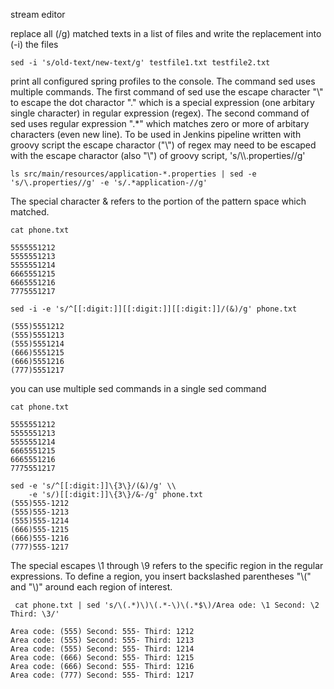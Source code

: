 stream editor

replace all (/g) matched texts in a list of files and write the replacement into (-i) the files
```
sed -i 's/old-text/new-text/g' testfile1.txt testfile2.txt
```

print all configured spring profiles to the console. The command sed uses multiple commands. The first command of sed use the escape character "\\" to escape the dot charactor "." which is a special expression (one arbitary single character) in regular expression (regex). The second command of sed uses regular expression ".*" which matches zero or more of arbitary characters (even new line). To be used in Jenkins pipeline written with groovy script the escape charactor ("\\") of regex may need to be escaped with the escape charactor (also "\\") of groovy script, 's/\\\\.properties//g'
```
ls src/main/resources/application-*.properties | sed -e 's/\.properties//g' -e 's/.*application-//g'
```

The special character & refers to the portion of the pattern space which matched.

```
cat phone.txt

5555551212
5555551213
5555551214
6665551215
6665551216
7775551217

sed -i -e 's/^[[:digit:]][[:digit:]][[:digit:]]/(&)/g' phone.txt

(555)5551212
(555)5551213
(555)5551214
(666)5551215
(666)5551216
(777)5551217

```
you can use multiple sed commands in a single sed command
```
cat phone.txt

5555551212
5555551213
5555551214
6665551215
6665551216
7775551217

sed -e 's/^[[:digit:]]\{3\}/(&)/g' \\
    -e 's/)[[:digit:]]\{3\}/&-/g' phone.txt 
(555)555-1212 
(555)555-1213 
(555)555-1214 
(666)555-1215 
(666)555-1216 
(777)555-1217
```

The special escapes \\1 through \\9 refers to the specific region in the regular expressions. To define a region, you insert backslashed parentheses "\\(" and "\\)" around each region of interest.
```
 cat phone.txt | sed 's/\(.*)\)\(.*-\)\(.*$\)/Area ode: \1 Second: \2 Third: \3/' 
 
Area code: (555) Second: 555- Third: 1212 
Area code: (555) Second: 555- Third: 1213 
Area code: (555) Second: 555- Third: 1214 
Area code: (666) Second: 555- Third: 1215 
Area code: (666) Second: 555- Third: 1216 
Area code: (777) Second: 555- Third: 1217
```
